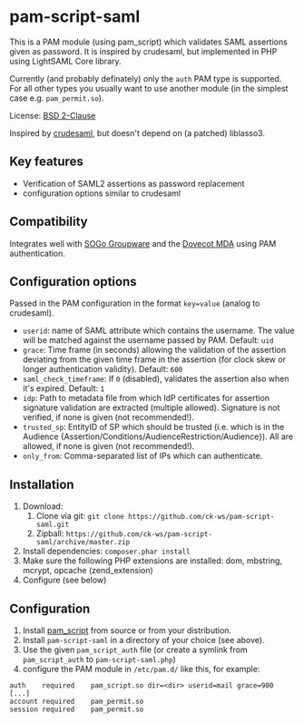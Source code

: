# pam-script-saml

This is a PAM module (using pam_script) which validates SAML assertions given as password. It is inspired by crudesaml, but implemented in PHP using LightSAML Core library.

Currently (and probably definately) only the `auth` PAM type is supported. For all other types you usually want to use another module (in the simplest case e.g. `pam_permit.so`).

License: [BSD 2-Clause](LICENSE)

Inspired by [crudesaml](https://ftp.espci.fr/pub/crudesaml/), but doesn't depend on (a patched) liblasso3.

## Key features
* Verification of SAML2 assertions as password replacement
* configuration options similar to crudesaml

## Compatibility
Integrates well with [SOGo Groupware](https://sogo.nu/) and the [Dovecot MDA](http://dovecot.org/) using PAM authentication.

## Configuration options
Passed in the PAM configuration in the format `key=value` (analog to crudesaml).

* `userid`: name of SAML attribute which contains the username. The value will be matched against the username passed by PAM. Default: `uid`
* `grace`: Time frame (in seconds) allowing the validation of the assertion deviating from the given time frame in the assertion (for clock skew or longer authentication validity). Default: `600`
* `saml_check_timeframe`: If `0` (disabled), validates the assertion also when it's expired. Default: `1`
* `idp`: Path to metadata file from which IdP certificates for assertion signature validation are extracted (multiple allowed). Signature is not verified, if none is given (not recommended!).
* `trusted_sp`: EntityID of SP which should be trusted (i.e. which is in the Audience {Assertion/Conditions/AudienceRestriction/Audience}). All are allowed, if none is given (not recommended!).
* `only_from`: Comma-separated list of IPs which can authenticate.

## Installation
1. Download:
	1. Clone via git: `git clone https://github.com/ck-ws/pam-script-saml.git`
	2. Zipball: `https://github.com/ck-ws/pam-script-saml/archive/master.zip`
2. Install dependencies: `composer.phar install`
3. Make sure the following PHP extensions are installed: dom, mbstring, mcrypt, opcache (zend_extension)
4. Configure (see below)

## Configuration
1. Install [pam_script](https://github.com/jeroennijhof/pam_script) from source or from your distribution.
2. Install `pam-script-saml` in a directory of your choice (see above).
3. Use the given `pam_script_auth` file (or create a symlink from `pam_script_auth` to `pam-script-saml.php`)
4. configure the PAM module in `/etc/pam.d/` like this, for example:
````
auth	required	pam_script.so dir=<dir> userid=mail grace=900 [...]
account	required	pam_permit.so
session	required	pam_permit.so
````
